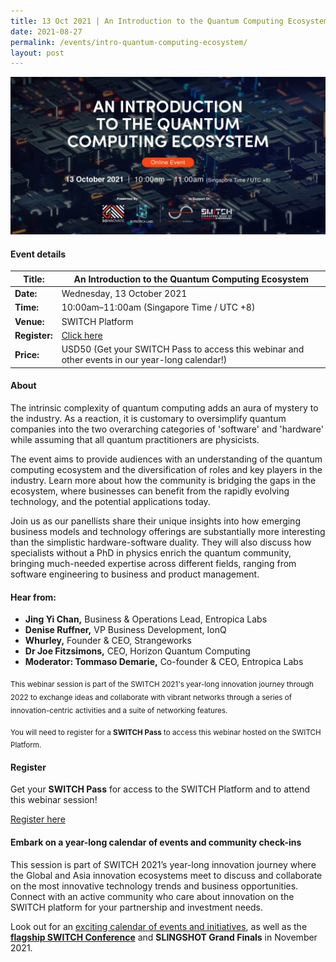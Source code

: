 ```yaml
---
title: 13 Oct 2021 | An Introduction to the Quantum Computing Ecosystem
date: 2021-08-27
permalink: /events/intro-quantum-computing-ecosystem/
layout: post
---
```

![Alt text for image on Isomer site](/images/switch_webinar_quantum-computing_ecosystem_2160x1080px_0.jpg)
#### Event details


| **Title:** | An Introduction to the Quantum Computing Ecosystem |
| -------- | -------- |
|**Date:** | Wednesday, 13 October 2021 
| **Time:**    | 10:00am–11:00am (Singapore Time / UTC +8) |
|**Venue:** | SWITCH Platform
| **Register:** | [Click here](https://community.switchsg.org/register/?utm_source=switchsg.org&utm_medium=switchsg.org&utm_campaign=switch2021) |
|**Price:** | USD50 (Get your SWITCH Pass to access this webinar and other events in our year-long calendar!)

#### About

The intrinsic complexity of quantum computing adds an aura of mystery to the industry. As a reaction, it is customary to oversimplify quantum companies into the two overarching categories of 'software' and 'hardware' while assuming that all quantum practitioners are physicists.

The event aims to provide audiences with an understanding of the quantum computing ecosystem and the diversification of roles and key players in the industry. Learn more about how the community is bridging the gaps in the ecosystem, where businesses can benefit from the rapidly evolving technology, and the potential applications today.

Join us as our panellists share their unique insights into how emerging business models and technology offerings are substantially more interesting than the simplistic hardware-software duality. They will also discuss how specialists without a PhD in physics enrich the quantum community, bringing much-needed expertise across different fields, ranging from software engineering to business and product management.

#### Hear from:
* **Jing Yi Chan,** Business & Operations Lead, Entropica Labs
* **Denise Ruffner,** VP Business Development, IonQ
* **Whurley,** Founder & CEO, Strangeworks
* **Dr Joe Fitzsimons,** CEO, Horizon Quantum Computing
* **Moderator: Tommaso Demarie,** Co-founder & CEO, Entropica Labs


<sub>This webinar session is part of the SWITCH 2021's year-long innovation journey through 2022 to exchange ideas and collaborate with vibrant networks through a series of innovation-centric activities and a suite of networking features.</sub>

<sub>You will need to register for a <b>SWITCH Pass</b> to access this webinar hosted on the SWITCH Platform.</sub>

#### Register

Get your **SWITCH Pass** for access to the SWITCH Platform and to attend this webinar session!

[Register here](https://community.switchsg.org/register/?utm_source=switchsg.org&utm_medium=switchsg.org&utm_campaign=switch2021)

#### Embark on a year-long calendar of events and community check-ins

This session is part of SWITCH 2021’s year-long innovation journey where the Global and Asia innovation ecosystems meet to discuss and collaborate on the most innovative technology trends and business opportunities. Connect with an active community who care about innovation on the SWITCH platform for your partnership and investment needs.

Look out for an [exciting calendar of events and initiatives](/example-resource/events-and-initiatives/), as well as the **[flagship SWITCH Conference](/about-us/switch-2021)** and **SLINGSHOT Grand Finals** in November 2021.